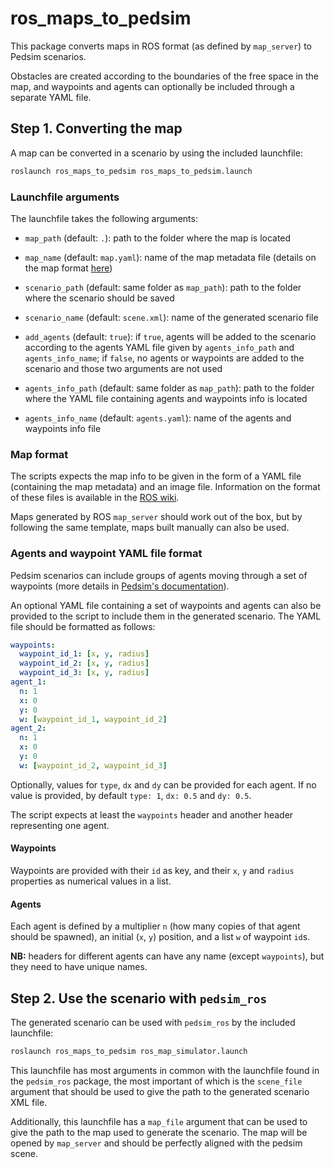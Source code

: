 # ros_maps_to_pedsim

This package converts maps in ROS format (as defined by `map_server`) to Pedsim
scenarios.

Obstacles are created according to the boundaries of the free space in the map,
and waypoints and agents can optionally be included through a separate YAML
file.

## Step 1. Converting the map

A map can be converted in a scenario by using the included launchfile:

```bash
roslaunch ros_maps_to_pedsim ros_maps_to_pedsim.launch
```

### Launchfile arguments

The launchfile takes the following arguments:

* `map_path` (default: `.`): path to the folder where the map is located

* `map_name` (default: `map.yaml`): name of the map metadata file (details on
  the map format [here](#map-format))

* `scenario_path` (default: same folder as `map_path`): path to the folder
  where the scenario should be saved

* `scenario_name` (default: `scene.xml`): name of the generated scenario file

* `add_agents` (default: `true`): if `true`, agents will be added to the
  scenario according to the agents YAML file given by `agents_info_path` and
  `agents_info_name`; if `false`, no agents or waypoints are added to the
  scenario and those two arguments are not used

* `agents_info_path` (default: same folder as `map_path`): path to the folder
  where the YAML file containing agents and waypoints info is located

* `agents_info_name` (default: `agents.yaml`): name of the agents and waypoints
  info file

### Map format

The scripts expects the map info to be given in the form of a YAML file
(containing the map metadata) and an image file. Information on the format of
these files is available in the [ROS
wiki](http://wiki.ros.org/map_server#Map_format).

Maps generated by ROS `map_server` should work out of the box, but by following
the same template, maps built manually can also be used.

### Agents and waypoint YAML file format

Pedsim scenarios can include groups of agents moving through a set of waypoints
(more details in [Pedsim's
documentation](http://pedsim.silmaril.org/documentation/libpedsim/latest/demoapp_scenario.html)).

An optional YAML file containing a set of waypoints and agents can also be
provided to the script to include them in the generated scenario. The YAML file
should be formatted as follows:

```yaml
waypoints:
  waypoint_id_1: [x, y, radius]
  waypoint_id_2: [x, y, radius]
  waypoint_id_3: [x, y, radius]
agent_1:
  n: 1
  x: 0
  y: 0
  w: [waypoint_id_1, waypoint_id_2]
agent_2:
  n: 1
  x: 0
  y: 0
  w: [waypoint_id_2, waypoint_id_3]
```

Optionally, values for `type`, `dx` and `dy` can be provided for each agent. If
no value is provided, by default `type: 1`, `dx: 0.5` and `dy: 0.5`.

The script expects at least the `waypoints` header and another header
representing one agent.

#### Waypoints

Waypoints are provided with their `id` as key, and their `x`, `y` and `radius`
properties as numerical values in a list.

#### Agents

Each agent is defined by a multiplier `n` (how many copies of that agent should
be spawned), an initial (`x`, `y`) position, and a list `w` of waypoint `id`s.

**NB:** headers for different agents can have any name (except `waypoints`),
but they need to have unique names.

## Step 2. Use the scenario with `pedsim_ros`

The generated scenario can be used with `pedsim_ros` by the included
launchfile:

```bash
roslaunch ros_maps_to_pedsim ros_map_simulator.launch
```

This launchfile has most arguments in common with the launchfile found in the
`pedsim_ros` package, the most important of which is the `scene_file` argument
that should be used to give the path to the generated scenario XML file.

Additionally, this launchfile has a `map_file` argument that can be used to
give the path to the map used to generate the scenario. The map will be opened
by `map_server` and should be perfectly aligned with the pedsim scene.

